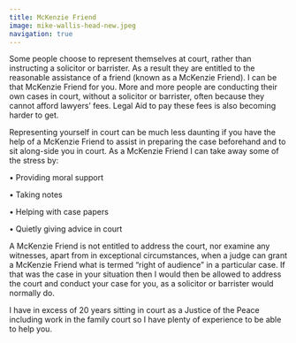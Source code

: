```yaml
---
title: McKenzie Friend
image: mike-wallis-head-new.jpeg
navigation: true
---
```


Some people choose to represent themselves at court, rather than instructing a solicitor or barrister. As a result they are entitled to the reasonable assistance of a friend (known as a McKenzie Friend). I can be that McKenzie Friend for you. More and more people are conducting their own cases in court, without a solicitor or barrister, often because they cannot afford lawyers’ fees. Legal Aid to pay these fees is also becoming harder to get.

Representing yourself in court can be much less daunting if you have the help of a McKenzie Friend to assist in preparing the case beforehand and to sit along-side you in court. As a McKenzie Friend I can take away some of the stress by:

• Providing moral support

• Taking notes

• Helping with case papers

• Quietly giving advice in court

A McKenzie Friend is not entitled to address the court, nor examine any witnesses, apart from in exceptional circumstances, when a judge can grant a McKenzie Friend what is termed “right of audience” in a particular case. If that was the case in your situation then I would then be allowed to address the court and conduct your case for you, as a solicitor or barrister would normally do.

I have in excess of 20 years sitting in court as a Justice of the Peace including work in the family court so I have plenty of experience to be able to help you.
